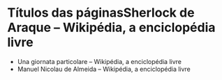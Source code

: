 # Títulos das páginasSherlock de Araque – Wikipédia, a enciclopédia livre
- Una giornata particolare – Wikipédia, a enciclopédia livre
- Manuel Nicolau de Almeida – Wikipédia, a enciclopédia livre